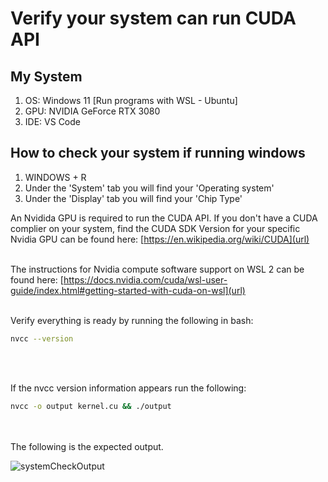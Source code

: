 # Verify your system can run CUDA API

## My System
1. OS:  Windows 11 [Run programs with WSL - Ubuntu]
2. GPU: NVIDIA GeForce RTX 3080
3. IDE: VS Code

## How to check your system if running windows
1. WINDOWS + R
2. Under the 'System' tab you will find your 'Operating system'
3. Under the 'Display' tab you will find your 'Chip Type'

An Nvidida GPU is required to run the CUDA API.  If you don't have a CUDA complier on your system, find the CUDA SDK Version for your specific Nvidia GPU can be found here: [https://en.wikipedia.org/wiki/CUDA](url) <br /><br />

The instructions for Nvidia compute software support on WSL 2 can be found here: [https://docs.nvidia.com/cuda/wsl-user-guide/index.html#getting-started-with-cuda-on-wsl](url) <br /><br />

Verify everything is ready by running the following in bash:
```bash
nvcc --version
```
<br /><br />

If the nvcc version information appears run the following:
```bash
nvcc -o output kernel.cu && ./output
```
<br /><br />
The following is the expected output.

![systemCheckOutput](https://github.com/radixon/GPU_Optimization/assets/59415488/a47685bd-8ca7-4747-9ce4-01773d7ad5d7)
